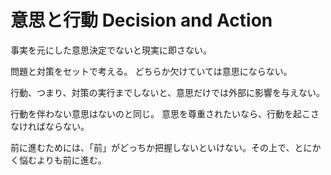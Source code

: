 # 意思と行動 Decision and Action

事実を元にした意思決定でないと現実に即さない。

問題と対策をセットで考える。
どちらか欠けていては意思にならない。

行動、つまり、対策の実行までしないと、意思だけでは外部に影響を与えない。

行動を伴わない意思はないのと同じ。
意思を尊重されたいなら、行動を起こさなければならない。

前に進むためには、「前」がどっちか把握しないといけない。その上で、とにかく悩むよりも前に進む。
